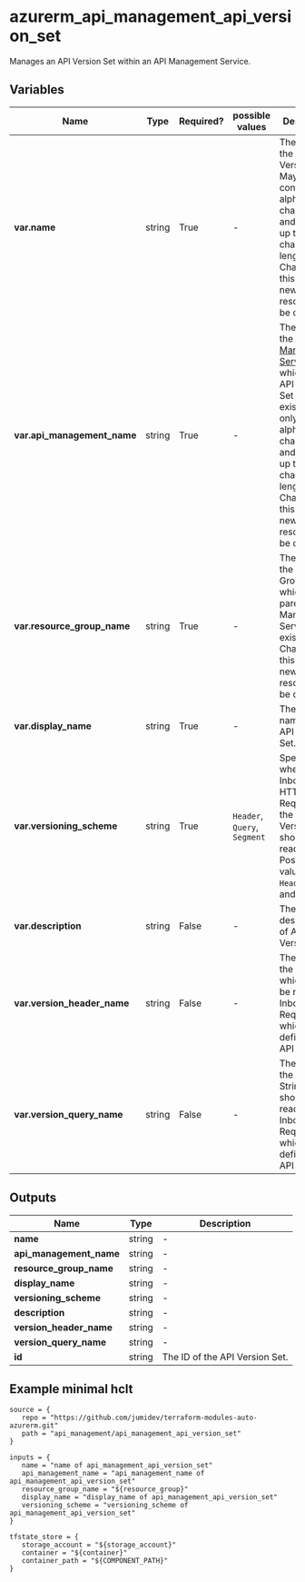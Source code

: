 # azurerm_api_management_api_version_set

Manages an API Version Set within an API Management Service.

## Variables

| Name | Type | Required? |  possible values |  Description |
| ---- | ---- | --------- |  ----------- | ----------- |
| **var.name** | string | True | -  |  The name of the API Version Set. May only contain alphanumeric characters and dashes up to 80 characters in length. Changing this forces a new resource to be created. | 
| **var.api_management_name** | string | True | -  |  The name of the [API Management Service](api_management.html) in which the API Version Set should exist. May only contain alphanumeric characters and dashes up to 50 characters in length. Changing this forces a new resource to be created. | 
| **var.resource_group_name** | string | True | -  |  The name of the Resource Group in which the parent API Management Service exists. Changing this forces a new resource to be created. | 
| **var.display_name** | string | True | -  |  The display name of this API Version Set. | 
| **var.versioning_scheme** | string | True | `Header`, `Query`, `Segment`  |  Specifies where in an Inbound HTTP Request that the API Version should be read from. Possible values are `Header`, `Query` and `Segment`. | 
| **var.description** | string | False | -  |  The description of API Version Set. | 
| **var.version_header_name** | string | False | -  |  The name of the Header which should be read from Inbound Requests which defines the API Version. | 
| **var.version_query_name** | string | False | -  |  The name of the Query String which should be read from Inbound Requests which defines the API Version. | 



## Outputs

| Name | Type | Description |
| ---- | ---- | --------- | 
| **name** | string  | - | 
| **api_management_name** | string  | - | 
| **resource_group_name** | string  | - | 
| **display_name** | string  | - | 
| **versioning_scheme** | string  | - | 
| **description** | string  | - | 
| **version_header_name** | string  | - | 
| **version_query_name** | string  | - | 
| **id** | string  | The ID of the API Version Set. | 

## Example minimal hclt

```hcl
source = {
   repo = "https://github.com/jumidev/terraform-modules-auto-azurerm.git" 
   path = "api_management/api_management_api_version_set" 
}

inputs = {
   name = "name of api_management_api_version_set" 
   api_management_name = "api_management_name of api_management_api_version_set" 
   resource_group_name = "${resource_group}" 
   display_name = "display_name of api_management_api_version_set" 
   versioning_scheme = "versioning_scheme of api_management_api_version_set" 
}

tfstate_store = {
   storage_account = "${storage_account}" 
   container = "${container}" 
   container_path = "${COMPONENT_PATH}" 
}


```